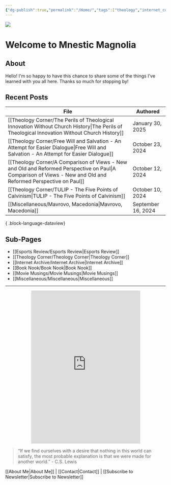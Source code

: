 ```yaml
---
{"dg-publish":true,"permalink":"/Home/","tags":["theology","internet_culture","books","movies","miscellaneous","esports","gardenEntry","gardenEntry","gardenEntry"]}
---
```


![](https://i.imgur.com/Gwb8h2a.jpeg)
# Welcome to Mnestic Magnolia
## About
Hello! I'm so happy to have this chance to share some of the things I've learned with you all here. Thanks so much for stopping by!
## Recent Posts

| File                                                                                                                                                              | Authored           |
| ----------------------------------------------------------------------------------------------------------------------------------------------------------------- | ------------------ |
| [[Theology Corner/The Perils of Theological Innovation Without Church History\|The Perils of Theological Innovation Without Church History]]                   | January 30, 2025   |
| [[Theology Corner/Free Will and Salvation - An Attempt for Easier Dialogue\|Free Will and Salvation - An Attempt for Easier Dialogue]]                         | October 23, 2024   |
| [[Theology Corner/A Comparison of Views - New and Old and Reformed Perspective on Paul\|A Comparison of Views - New and Old and Reformed Perspective on Paul]] | October 12, 2024   |
| [[Theology Corner/TULIP - The Five Points of Calvinism\|TULIP - The Five Points of Calvinism]]                                                                 | October 10, 2024   |
| [[Miscellaneous/Mavrovo, Macedonia\|Mavrovo, Macedonia]]                                                                                                       | September 16, 2024 |

{ .block-language-dataview}
## Sub-Pages

- [[Esports Review/Esports Review\|Esports Review]]
- [[Theology Corner/Theology Corner\|Theology Corner]]
- [[Internet Archive/Internet Archive\|Internet Archive]]
- [[Book Nook/Book Nook\|Book Nook]]
- [[Movie Musings/Movie Musings\|Movie Musings]]
- [[Miscellaneous/Miscellaneous\|Miscellaneous]]

---

<div style="display: flex; justify-content: center;">
  <iframe src="https://i.giphy.com/media/v1.Y2lkPTc5MGI3NjExaWRla25sNDhkNW00MXNyeTgzY3Z1NnlqdmszZjVsYTc4amRrdWtiZyZlcD12MV9pbnRlcm5hbF9naWZfYnlfaWQmY3Q9Zw/ayBZf3xVtT74Q/giphy.gif" 
          width="343" height="480" frameBorder="0" allowFullScreen></iframe>
</div>

> “If we find ourselves with a desire that nothing in this world can satisfy, the most probable explanation is that we were made for another world.” - C.S. Lewis

[[About Me\|About Me]] | [[Contact\|Contact]] | [[Subscribe to Newsletter\|Subscribe to Newsletter]]